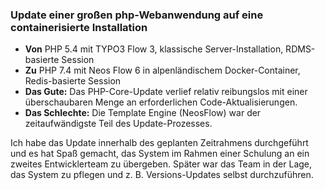 ### Update einer großen php-Webanwendung auf eine containerisierte Installation

- **Von** PHP 5.4 mit TYPO3 Flow 3, klassische Server-Installation, RDMS-basierte Session
- **Zu** PHP 7.4 mit Neos Flow 6 in alpenländischem Docker-Container, Redis-basierte Session
- **Das Gute:** Das PHP-Core-Update verlief relativ reibungslos mit einer überschaubaren Menge an erforderlichen Code-Aktualisierungen.
- **Das Schlechte:** Die Template Engine (NeosFlow) war der zeitaufwändigste Teil des Update-Prozesses.

Ich habe das Update innerhalb des geplanten Zeitrahmens durchgeführt und es hat Spaß gemacht, das System im Rahmen einer Schulung an ein zweites Entwicklerteam zu übergeben. Später war das Team in der Lage, das System zu pflegen und z. B. Versions-Updates selbst durchzuführen.
